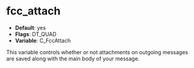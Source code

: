 # fcc_attach

- **Default**: yes
- **Flags**: DT_QUAD
- **Variable**: C_FccAttach

This variable controls whether or not attachments on outgoing messages
are saved along with the main body of your message.
